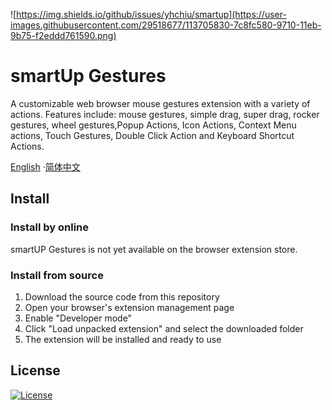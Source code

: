 ![https://img.shields.io/github/issues/yhchiu/smartup](https://user-images.githubusercontent.com/29518677/113705830-7c8fc580-9710-11eb-9b75-f2eddd761590.png)

# smartUp Gestures 

A customizable web browser mouse gestures extension with a variety of actions. Features include: mouse gestures, simple drag, super drag, rocker gestures, wheel gestures,Popup Actions, Icon Actions, Context Menu actions, Touch Gestures, Double Click Action and Keyboard Shortcut Actions.

[English](README.md) ·[简体中文](README-zh_CN.md)

## Install

### Install by online

smartUP Gestures is not yet available on the browser extension store.

### Install from source

1. Download the source code from this repository
2. Open your browser's extension management page
3. Enable "Developer mode"
4. Click "Load unpacked extension" and select the downloaded folder
5. The extension will be installed and ready to use

## License

[![License](https://img.shields.io/github/license/yhchiu/smartup?logo=github&logoColor=white)](LICENSE)